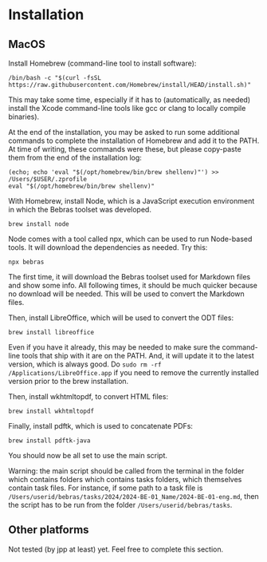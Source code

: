 # Installation

## MacOS

Install Homebrew (command-line tool to install software):

    /bin/bash -c "$(curl -fsSL https://raw.githubusercontent.com/Homebrew/install/HEAD/install.sh)"

This may take some time, especially if it has to (automatically, as needed) install the Xcode command-line tools like gcc or clang to locally compile binaries).

At the end of the installation, you may be asked to run some additional commands to complete the installation of Homebrew and add it to the PATH. At time of writing, these commands were these, but please copy-paste them from the end of the installation log:

    (echo; echo 'eval "$(/opt/homebrew/bin/brew shellenv)"') >> /Users/$USER/.zprofile
    eval "$(/opt/homebrew/bin/brew shellenv)"


With Homebrew, install Node, which is a JavaScript execution environment in which the Bebras toolset was developed.

    brew install node

Node comes with a tool called npx, which can be used to run Node-based tools. It will download the dependencies as needed. Try this:

    npx bebras 

The first time, it will download the Bebras toolset used for Markdown files and show some info. All following times, it should be much quicker because no download will be needed. This will be used to convert the Markdown files.

Then, install LibreOffice, which will be used to convert the ODT files:

    brew install libreoffice

Even if you have it already, this may be needed to make sure the command-line tools that ship with it are on the PATH. And, it will update it to the latest version, which is always good. Do `sudo rm -rf /Applications/LibreOffice.app` if you need to remove the currently installed version prior to the brew installation.

Then, install wkhtmltopdf, to convert HTML files:

    brew install wkhtmltopdf

Finally, install pdftk, which is used to concatenate PDFs:

    brew install pdftk-java

You should now be all set to use the main script.

Warning: the main script should be called from the terminal in the folder which contains folders which contains tasks folders, which themselves contain task files. For instance, if some path to a task file is `/Users/userid/bebras/tasks/2024/2024-BE-01_Name/2024-BE-01-eng.md`, then the script has to be run from the folder `/Users/userid/bebras/tasks`.


## Other platforms

Not tested (by jpp at least) yet. Feel free to complete this section.
 